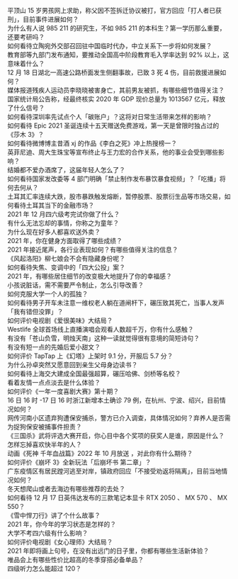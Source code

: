 平顶山 15 岁男孩网上求助，称父因不签拆迁协议被打，官方回应「打人者已获刑」，目前事件进展如何？  
为什么有人说 985 211 的研究生，不如 985 211 的本科生？第一学历那么重要，还要考研吗？  
如何看待立陶宛外交部召回驻中国临时代办，中立关系下一步将如何发展？  
教育部等九部门发布通知，要推动全国高中阶段教育毛入学率达到 92% 以上，这意味着什么？  
12 月 18 日湖北一高速公路桥面发生侧翻事故，已致 3 死 4 伤，目前救援进展如何？  
媒体报道残疾人运动员李晓晓被害身亡，其前男友被抓，有哪些细节值得关注？  
国家统计局公告称，经最终核实 2020 年 GDP 现价总量为 1013567 亿元，释放了什么信号？  
如何看待深圳率先试点个人「碳账户」？这将对日常生活带来怎样的影响？  
如何看待 Epic 2021 圣诞连续十五天赠送免费游戏，第一天是曾限时独占过的《莎木 3》？  
如何看待微博博主昔酒 xj 的作品《李白之死》冲上热搜榜一？  
英菲尼迪、周大生珠宝等宣布终止与王力宏的合作关系，他的事业会受到哪些影响？  
结婚都不爱办酒席了，这届年轻人怎么了？  
如何看待国家发改委等 4 部门明确「禁止制作发布暴饮暴食视频」？「吃播」将何去何从？  
土耳其汇率连续大跌，股市暴跌触发熔断，暂停股票、股票衍生品等市场交易，如何看待土耳其当下的金融市场？  
2021 年 12 月四六级考完试你做了什么？  
有什么无法忘却的事情，你称之为童年？  
为什么现在好多人都喜欢送外卖？  
2021 年，你在健身方面取得了哪些成绩？  
2021 年接近尾声，各行业表现如何？有哪些值得关注的信息？  
《风起洛阳》柳七娘会不会有隐藏身份呢？  
如何看待失焦、变调中的「四大公投」案？  
2021 年，有哪些居住细节的改变极大地提升了你的幸福感？  
小孩说脏话，需不需要严令制止，怎么引导改善？  
如何克服大学一个人的孤独？  
如何看待男子开车未注意一维权老人躺在道闸杆下，碾压致其死亡，当事人发声「我有错但没罪」？  
如何评价电视剧《爱很美味》大结局？  
Westlife 全球首场线上直播演唱会观看人数超千万，你有什么感触？  
有没有「苍山负雪，明烛天南」这种一读就觉得很有意境的简短诗句？  
有没有短一点的先婚后爱小甜文？  
如何评价 TapTap 上《幻塔》上架时 9.1 分，开服后 5.7 分？  
为什么孙卓突然又愿意回到亲生父母身边读书？  
如何看待上海交大建成全国最强超算，碾压哈佛、剑桥等名校？  
看着友情一点点淡去是什么体验？  
如何评价《一年一度喜剧大赛》第十期？  
16 日 16 时 -17 日 16 时浙江新增本土确诊 79 例，在杭州、宁波、绍兴，目前情况如何？  
网传河南小区遗弃狗遭保安捕杀，警方已介入调查，具体情况如何？弃养人是否需为捉狗保安被捕事件担责？  
《三国杀》武将评选大赛开启，你心目中各个奖项的获奖人是谁，原因是什么？  
怎样忘掉喜欢快半年的人？  
动画《死神 千年血战篇》2022 年 10 月放送 ​​​，对此你有什么期待？  
如何评价《崩坏 3》全新玩法「后崩坏书 第二章」？  
广东疫情区有居民蹚河逃至对岸，镇政府回应「不接受劝返将隔离」，目前当地情况如何？  
冬天想爬山或者去海边有哪些推荐的去处？  
如何看待 12 月 17 日英伟达发布的三款笔记本显卡 RTX 2050 、 MX 570 、 MX 550？  
《雪中悍刀行》讲了个什么故事？  
2021 年，你今年的学习状态是怎样的？  
大学不考四六级有什么影响？  
如何评价电视剧《女心理师》大结局？  
2021 年即将画上句号，在没有出远门的日子里，你都有哪些生活新体验？  
唯品会上有哪些性价比超高的冬季穿搭必备单品？  
四级听力怎么能超过 120？  
